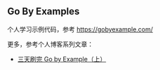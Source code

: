 ## Go By Examples

个人学习示例代码，参考 https://gobyexample.com/

更多，参考个人博客系列文章：
- [三天刷完 Go by Example（上）](https://ftopia.cn/2021/gobyexample_01/) 
